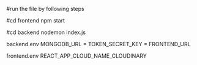 #run the file by following steps

#cd frontend 
npm start 

#cd backend 
nodemon index.js

backend.env
MONGODB_URL = 
TOKEN_SECRET_KEY =
FRONTEND_URL 

frontend.env
REACT_APP_CLOUD_NAME_CLOUDINARY
